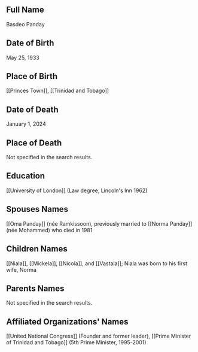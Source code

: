 ## Full Name
Basdeo Panday

## Date of Birth
May 25, 1933

## Place of Birth
[[Princes Town]], [[Trinidad and Tobago]]

## Date of Death
January 1, 2024

## Place of Death
Not specified in the search results.

## Education
[[University of London]] (Law degree, Lincoln's Inn 1962)

## Spouses Names
[[Oma Panday]] (née Ramkissoon), previously married to [[Norma Panday]] (née Mohammed) who died in 1981

## Children Names
[[Niala]], [[Mickela]], [[Nicola]], and [[Vastala]]; Niala was born to his first wife, Norma

## Parents Names
Not specified in the search results.

## Affiliated Organizations' Names
[[United National Congress]] (Founder and former leader),
[[Prime Minister of Trinidad and Tobago]] (5th Prime Minister, 1995-2001)

